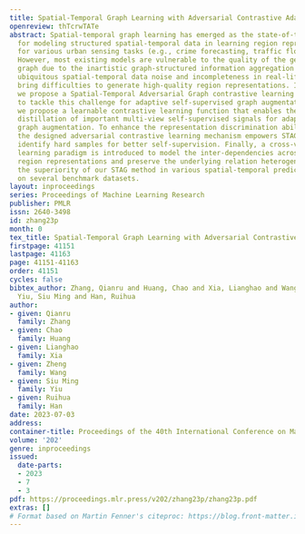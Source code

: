 ```yaml
---
title: Spatial-Temporal Graph Learning with Adversarial Contrastive Adaptation
openreview: thTcrwTATe
abstract: Spatial-temporal graph learning has emerged as the state-of-the-art solution
  for modeling structured spatial-temporal data in learning region representations
  for various urban sensing tasks (e.g., crime forecasting, traffic flow prediction).
  However, most existing models are vulnerable to the quality of the generated region
  graph due to the inartistic graph-structured information aggregation schema. The
  ubiquitous spatial-temporal data noise and incompleteness in real-life scenarios
  bring difficulties to generate high-quality region representations. In this paper,
  we propose a Spatial-Temporal Adversarial Graph contrastive learning model (STAG)
  to tackle this challenge for adaptive self-supervised graph augmentation. Specifically,
  we propose a learnable contrastive learning function that enables the automated
  distillation of important multi-view self-supervised signals for adaptive spatial-temporal
  graph augmentation. To enhance the representation discrimination ability and robustness,
  the designed adversarial contrastive learning mechanism empowers STAG to adaptively
  identify hard samples for better self-supervision. Finally, a cross-view contrastive
  learning paradigm is introduced to model the inter-dependencies across view-specific
  region representations and preserve the underlying relation heterogeneity. We verify
  the superiority of our STAG method in various spatial-temporal prediction tasks
  on several benchmark datasets.
layout: inproceedings
series: Proceedings of Machine Learning Research
publisher: PMLR
issn: 2640-3498
id: zhang23p
month: 0
tex_title: Spatial-Temporal Graph Learning with Adversarial Contrastive Adaptation
firstpage: 41151
lastpage: 41163
page: 41151-41163
order: 41151
cycles: false
bibtex_author: Zhang, Qianru and Huang, Chao and Xia, Lianghao and Wang, Zheng and
  Yiu, Siu Ming and Han, Ruihua
author:
- given: Qianru
  family: Zhang
- given: Chao
  family: Huang
- given: Lianghao
  family: Xia
- given: Zheng
  family: Wang
- given: Siu Ming
  family: Yiu
- given: Ruihua
  family: Han
date: 2023-07-03
address: 
container-title: Proceedings of the 40th International Conference on Machine Learning
volume: '202'
genre: inproceedings
issued:
  date-parts:
  - 2023
  - 7
  - 3
pdf: https://proceedings.mlr.press/v202/zhang23p/zhang23p.pdf
extras: []
# Format based on Martin Fenner's citeproc: https://blog.front-matter.io/posts/citeproc-yaml-for-bibliographies/
---
```

